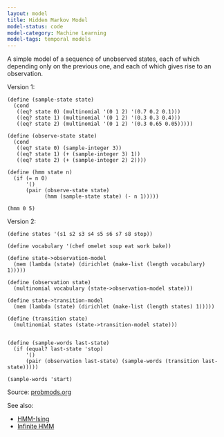 ```yaml
---
layout: model
title: Hidden Markov Model
model-status: code
model-category: Machine Learning
model-tags: temporal models
---
```


A simple model of a sequence of unobserved states, each of which
depending only on the previous one, and each of which gives rise to
an observation.

Version 1:

    (define (sample-state state)
      (cond
       ((eq? state 0) (multinomial '(0 1 2) '(0.7 0.2 0.1)))
       ((eq? state 1) (multinomial '(0 1 2) '(0.3 0.3 0.4)))
       ((eq? state 2) (multinomial '(0 1 2) '(0.3 0.65 0.05)))))
    
    (define (observe-state state)
      (cond
       ((eq? state 0) (sample-integer 3))
       ((eq? state 1) (+ (sample-integer 3) 1))
       ((eq? state 2) (+ (sample-integer 2) 2))))
    
    (define (hmm state n)
      (if (= n 0)
          '()
          (pair (observe-state state)
                (hmm (sample-state state) (- n 1)))))
    
    (hmm 0 5)

Version 2:

    (define states '(s1 s2 s3 s4 s5 s6 s7 s8 stop))
    
    (define vocabulary '(chef omelet soup eat work bake))
    
    (define state->observation-model
      (mem (lambda (state) (dirichlet (make-list (length vocabulary) 1)))))
    
    (define (observation state)
      (multinomial vocabulary (state->observation-model state)))
    
    (define state->transition-model
      (mem (lambda (state) (dirichlet (make-list (length states) 1)))))
    
    (define (transition state)
      (multinomial states (state->transition-model state)))
    
    
    (define (sample-words last-state)
      (if (equal? last-state 'stop)
          '()
          (pair (observation last-state) (sample-words (transition last-state)))))
    
    (sample-words 'start)

Source: [probmods.org](https://probmods.org/observing-sequences.html#hidden-markov-models)

See also:

- [HMM-Ising](/models/hmm-ising.html)
- [Infinite HMM](/models/infinite-hmm.html)
